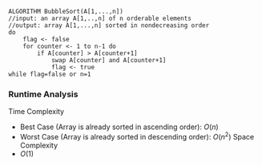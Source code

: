 ```
ALGORITHM BubbleSort(A[1,...,n])
//input: an array A[1,..,n] of n orderable elements
//output: array A[1,...,n] sorted in nondecreasing order
do
	flag <- false
	for counter <- 1 to n-1 do
		if A[counter] > A[counter+1]
			swap A[counter] and A[counter+1]
			flag <- true
while flag=false or n=1
```

### Runtime Analysis
Time Complexity
- Best Case (Array is already sorted in ascending order): $O(n)$
- Worst Case (Array is already sorted in descending order): $O(n^2)$
Space Complexity
- $O(1)$

